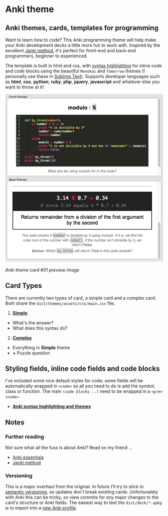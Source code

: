 # Anki theme
## Anki themes, cards, templates for programming

Want to learn how to code? This Anki programming theme will help make your Anki development decks a little more fun to work with. Inspired by the excellent [Janki method](#further-reading), it's perfect for front-end and back-end programmers, beginner to experienced.

The template is built in html and css, with [syntax highlighting](./dist/themes/assets/css/README.md) for inline code and code blocks using the beautiful `Monokai` and `Tomorrow` themes (I personally use these in [Sublime Text](http://www.sublimetext.com)). Supports developer languages such as **html**, **css**, **python**, **ruby**, **php**, **jquery**, **javascript** and whatever else you want to throw at it!

![Preview image](./preview.png)

*Anki theme card #01 preview image*


## Card Types
There are currently two types of card, a simple card and a complex card. Both share the `dist/themes/assets/css/main.css` file.

1. **[Simple](./dist/themes/README.md)**
  - What's the answer?
  - What does this syntax do?
2. **[Complex](./dist/themes/README.md#puzzle-field-template)**
  - Everything in **Simple** theme
  - **+** Puzzle question


## Styling fields, inline code fields and code blocks

I've included some nice default styles for code; some fields will be automatically wrapped in `<code>` so all you need to do is add the symbol, class or function. The main `(code blocks ..)` need to be wrapped in a `<pre><code>`.

- **[Anki syntax highlighting and themes](./dist/themes/assets/css/README.md)**


## Notes

### Further reading

Not sure what all the fuss is about Anki? Read on my friend ...

- [Anki essentials](http://alexvermeer.com/anki-essentials/)
- [Janki method](http://www.jackkinsella.ie/2011/12/05/janki-method.html)

### Versioning

This is a major overhaul from the original. In future I'll try to stick to [semantic versioning](http://semver.org), so updates don't break existing cards. Unfortunately with Anki this can be tricky, so view commits for any major changes to the card's structure or Anki fields. The easiest way to test the `dist/deck/*.apkg` is to import into a [new Anki profile](http://ankisrs.net/docs/manual.html#profiles-&-preferences).
